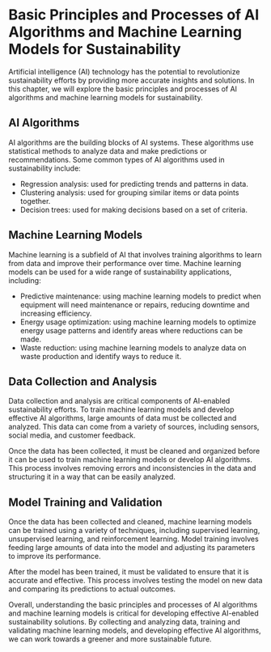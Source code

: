 Basic Principles and Processes of AI Algorithms and Machine Learning Models for Sustainability
==============================================================================================================================================================================

Artificial intelligence (AI) technology has the potential to revolutionize sustainability efforts by providing more accurate insights and solutions. In this chapter, we will explore the basic principles and processes of AI algorithms and machine learning models for sustainability.

AI Algorithms
-------------

AI algorithms are the building blocks of AI systems. These algorithms use statistical methods to analyze data and make predictions or recommendations. Some common types of AI algorithms used in sustainability include:

* Regression analysis: used for predicting trends and patterns in data.
* Clustering analysis: used for grouping similar items or data points together.
* Decision trees: used for making decisions based on a set of criteria.

Machine Learning Models
-----------------------

Machine learning is a subfield of AI that involves training algorithms to learn from data and improve their performance over time. Machine learning models can be used for a wide range of sustainability applications, including:

* Predictive maintenance: using machine learning models to predict when equipment will need maintenance or repairs, reducing downtime and increasing efficiency.
* Energy usage optimization: using machine learning models to optimize energy usage patterns and identify areas where reductions can be made.
* Waste reduction: using machine learning models to analyze data on waste production and identify ways to reduce it.

Data Collection and Analysis
----------------------------

Data collection and analysis are critical components of AI-enabled sustainability efforts. To train machine learning models and develop effective AI algorithms, large amounts of data must be collected and analyzed. This data can come from a variety of sources, including sensors, social media, and customer feedback.

Once the data has been collected, it must be cleaned and organized before it can be used to train machine learning models or develop AI algorithms. This process involves removing errors and inconsistencies in the data and structuring it in a way that can be easily analyzed.

Model Training and Validation
-----------------------------

Once the data has been collected and cleaned, machine learning models can be trained using a variety of techniques, including supervised learning, unsupervised learning, and reinforcement learning. Model training involves feeding large amounts of data into the model and adjusting its parameters to improve its performance.

After the model has been trained, it must be validated to ensure that it is accurate and effective. This process involves testing the model on new data and comparing its predictions to actual outcomes.

Overall, understanding the basic principles and processes of AI algorithms and machine learning models is critical for developing effective AI-enabled sustainability solutions. By collecting and analyzing data, training and validating machine learning models, and developing effective AI algorithms, we can work towards a greener and more sustainable future.


